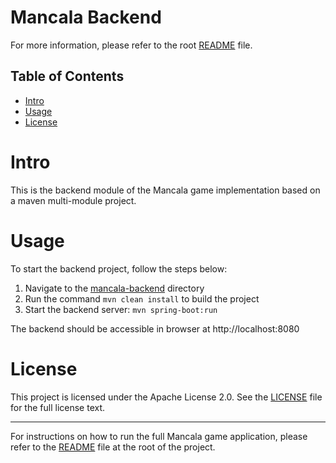 # Mancala Backend

For more information, please refer to the root [README] file.

## Table of Contents

* [Intro]
* [Usage]
* [License]

# Intro

This is the backend module of the Mancala game implementation based on a maven multi-module project.

# Usage

To start the backend project, follow the steps below:

1. Navigate to the [mancala-backend] directory
2. Run the command `mvn clean install` to build the project
3. Start the backend server: `mvn spring-boot:run`

The backend should be accessible in browser at http://localhost:8080

# License

This project is licensed under the Apache License 2.0. See the [LICENSE] file for the full license text.

---

For instructions on how to run the full Mancala game application, please refer to the [README] file at the root of the project.

[//]: # (Links)

[Intro]: #intro
[Usage]: #usage
[License]: #license

[mancala-backend]: ../mancala-backend 
[LICENSE]: ../LICENSE.txt
[README]: ../README.md
